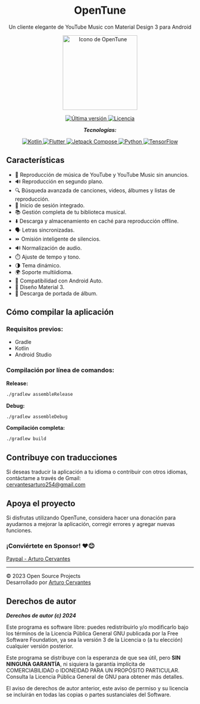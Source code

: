 
<div align="center">
  <h1>OpenTune</h1>
  <p>Un cliente elegante de YouTube Music con Material Design 3 para Android</p>
  <img src="https://github.com/user-attachments/assets/0d3db989-fefa-4381-bf0c-8bd5ebdabd7b" alt="Icono de OpenTune" width="200"/>
</div>

<p align="center">
  <a href="https://github.com/Arturo254/OpenTune/releases">
    <img src="https://img.shields.io/github/v/release/Arturo254/InnerTune?style=for-the-badge&logo=github&color=blue" alt="Última versión"/>
  </a>
  <a href="https://github.com/Arturo254/OpenTune/blob/main/LICENSE">
    <img src="https://img.shields.io/github/license/Arturo254/OpenTune?style=for-the-badge&logo=gnu&color=green" alt="Licencia"/>
  </a>
</p>

<div align="center">
 
  _**Tecnologías:**_
  
  </div>
  


<p align="center">
  <a href="https://kotlinlang.org/">
    <img src="https://img.shields.io/badge/Kotlin-7F52FF?style=for-the-badge&logo=kotlin&logoColor=white" alt="Kotlin"/>
  </a>
  <a href="https://flutter.dev/">
    <img src="https://img.shields.io/badge/Flutter-02569B?style=for-the-badge&logo=flutter&logoColor=white" alt="Flutter"/>
  </a>
  <a href="https://developer.android.com/jetpack/compose">
    <img src="https://img.shields.io/badge/Jetpack%20Compose-03DAC5?style=for-the-badge&logo=jetpack&logoColor=black" alt="Jetpack Compose"/>
  </a>
  <a href="https://www.python.org/">
    <img src="https://img.shields.io/badge/Python-3776AB?style=for-the-badge&logo=python&logoColor=white" alt="Python"/>
  </a>
  <a href="https://www.tensorflow.org/">
    <img src="https://img.shields.io/badge/TensorFlow-FF6F00?style=for-the-badge&logo=tensorflow&logoColor=white" alt="TensorFlow"/>
  </a>
</p>


## Características

- 🎵 Reproducción de música de YouTube y YouTube Music sin anuncios.
- 🔊 Reproducción en segundo plano.
- 🔍 Búsqueda avanzada de canciones, videos, álbumes y listas de reproducción.
- 🔑 Inicio de sesión integrado.
- 📚 Gestión completa de tu biblioteca musical.
- ⬇️ Descarga y almacenamiento en caché para reproducción offline.
- 🗣️ Letras sincronizadas.
- ⏩ Omisión inteligente de silencios.
- 🔊 Normalización de audio.
- ⏱️ Ajuste de tempo y tono.
- 🌗 Tema dinámico.
- 🌍 Soporte multiidioma.
- 🚗 Compatibilidad con Android Auto.
- 💎 Diseño Material 3.
- 🔗 Descarga de portada de álbum.

## Cómo compilar la aplicación

### Requisitos previos:

- Gradle
- Kotlin
- Android Studio

### Compilación por línea de comandos:

**Release:**
```bash
./gradlew assembleRelease
```

**Debug:**
```bash
./gradlew assembleDebug
```

**Compilación completa:**
```bash
./gradlew build
```

## Contribuye con traducciones

Si deseas traducir la aplicación a tu idioma o contribuir con otros idiomas, contáctame a través de Gmail:  
[cervantesarturo254@gmail.com](mailto:cervantesarturo254@gmail.com)

## Apoya el proyecto

Si disfrutas utilizando OpenTune, considera hacer una donación para ayudarnos a mejorar la aplicación, corregir errores y agregar nuevas funciones.

### ¡Conviértete en Sponsor! ❤️😊  
[Paypal - Arturo Cervantes](https://www.paypal.com/paypalme/ArturoCervantes254)

---

© 2023 Open Source Projects  
Desarrollado por [Arturo Cervantes](https://www.paypal.com/paypalme/ArturoCervantes254)

## Derechos de autor

**_Derechos de autor (c) 2024_**

Este programa es software libre: puedes redistribuirlo y/o modificarlo bajo los términos de la Licencia Pública General GNU publicada por la Free Software Foundation, ya sea la versión 3 de la Licencia o (a tu elección) cualquier versión posterior.

Este programa se distribuye con la esperanza de que sea útil, pero **SIN NINGUNA GARANTÍA**, ni siquiera la garantía implícita de COMERCIABILIDAD o IDONEIDAD PARA UN PROPÓSITO PARTICULAR. Consulta la Licencia Pública General de GNU para obtener más detalles.

El aviso de derechos de autor anterior, este aviso de permiso y su licencia se incluirán en todas las copias o partes sustanciales del Software.
